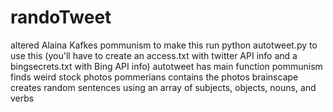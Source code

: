 # randoTweet
altered Alaina Kafkes pommunism to make this
run python autotweet.py to use this (you'll have to create an access.txt with twitter API info and a bingsecrets.txt with Bing API info)
autotweet has main function
pommunism finds weird stock photos
pommerians contains the photos
brainscape creates random sentences using an array of subjects, objects, nouns, and verbs
